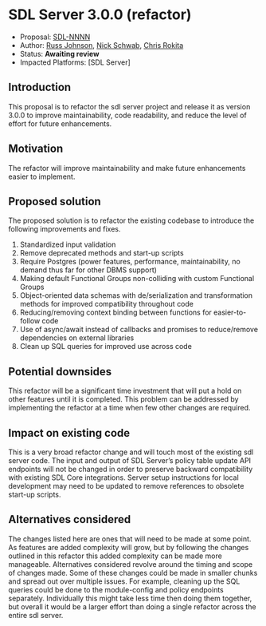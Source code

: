 # SDL Server 3.0.0 (refactor)

* Proposal: [SDL-NNNN](NNNN-sdl-server-3.md)
* Author:  [Russ Johnson](https://github.com/russjohnson09), [Nick Schwab](https://github.com/nickschwab), [Chris Rokita](https://github.com/crokita)
* Status: **Awaiting review**
* Impacted Platforms: [SDL Server]

## Introduction

This proposal is to refactor the sdl server project and release it as version 3.0.0 to improve maintainability, code readability, and reduce the level of effort for future enhancements.


## Motivation

The refactor will improve maintainability and make future enhancements easier to implement.

## Proposed solution

The proposed solution is to refactor the existing codebase to introduce the following improvements and fixes.

1. Standardized input validation
2. Remove deprecated methods and start-up scripts
3. Require Postgres (power features, performance, maintainability, no demand thus far for other DBMS support)
4. Making default Functional Groups non-colliding with custom Functional Groups
5. Object-oriented data schemas with de/serialization and transformation methods for improved compatibility throughout code
6. Reducing/removing context binding between functions for easier-to-follow code
7. Use of async/await instead of callbacks and promises to reduce/remove dependencies on external libraries
8. Clean up SQL queries for improved use across code


## Potential downsides

This refactor will be a significant time investment that will put a hold on other features until it is completed.  This problem can be addressed by implementing the refactor at a time when few other changes are required.


## Impact on existing code

This is a very broad refactor change and will touch most of the existing sdl server code. The input and output of SDL Server’s policy table update API endpoints will not be changed in order to preserve backward compatibility with existing SDL Core integrations. Server setup instructions for local development may need to be updated to remove references to obsolete start-up scripts.

## Alternatives considered

The changes listed here are ones that will need to be made at some point. As features are added complexity will grow, but by following the changes outlined in this refactor this added complexity can be made more manageable. Alternatives considered revolve around the timing and scope of changes made. Some of these changes could be made in smaller chunks and spread out over multiple issues. For example, cleaning up the SQL queries could be done to the module-config and policy endpoints separately. Individually this might take less time then doing them together, but overall it would be a larger effort than doing a single refactor across the entire sdl server.


